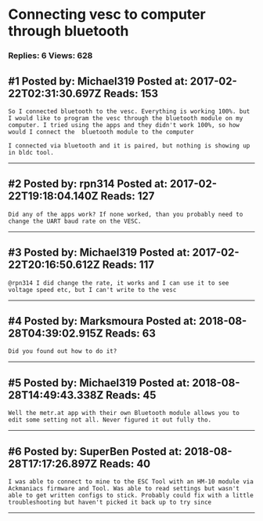 # Connecting vesc to computer through bluetooth

### Replies: 6 Views: 628

## \#1 Posted by: Michael319 Posted at: 2017-02-22T02:31:30.697Z Reads: 153

```
So I connected bluetooth to the vesc. Everything is working 100%. but I would like to program the vesc through the bluetooth module on my computer. I tried using the apps and they didn't work 100%, so how would I connect the  bluetooth module to the computer

I connected via bluetooth and it is paired, but nothing is showing up in bldc tool.
```

---
## \#2 Posted by: rpn314 Posted at: 2017-02-22T19:18:04.140Z Reads: 127

```
Did any of the apps work? If none worked, than you probably need to change the UART baud rate on the VESC.
```

---
## \#3 Posted by: Michael319 Posted at: 2017-02-22T20:16:50.612Z Reads: 117

```
@rpn314 I did change the rate, it works and I can use it to see voltage speed etc, but I can't write to the vesc
```

---
## \#4 Posted by: Marksmoura Posted at: 2018-08-28T04:39:02.915Z Reads: 63

```
Did you found out how to do it?
```

---
## \#5 Posted by: Michael319 Posted at: 2018-08-28T14:49:43.338Z Reads: 45

```
Well the metr.at app with their own Bluetooth module allows you to edit some setting not all. Never figured it out fully tho.
```

---
## \#6 Posted by: SuperBen Posted at: 2018-08-28T17:17:26.897Z Reads: 40

```
I was able to connect to mine to the ESC Tool with an HM-10 module via Ackmaniacs firmware and Tool. Was able to read settings but wasn't able to get written configs to stick. Probably could fix with a little troubleshooting but haven't picked it back up to try since
```

---
